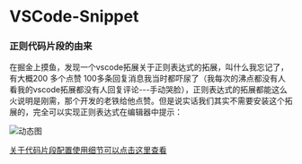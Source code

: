 # VSCode-Snippet

### 正则代码片段的由来
在掘金上摸鱼，发现一个vscode拓展关于正则表达式的拓展，叫什么我忘记了，有大概200 多个点赞 100多条回复消息我当时都吓尿了（我每次的沸点都没有人看我的vscode拓展都没有人回复评论---手动哭脸），正则表达式的拓展都能这么火说明是刚需，那个开发的老铁给他点赞。但是说实话我们其实不需要安装这个拓展的，完全可以实现正则表达式在编辑器中提示：

![动态图](https://user-gold-cdn.xitu.io/2019/8/5/16c5fe8916cc9347?w=884&h=681&f=gif&s=288869)

[关于代码片段配置使用细节可以点击这里查看](https://code.visualstudio.com/docs/editor/userdefinedsnippets)
